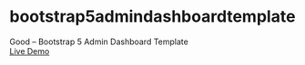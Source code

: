# bootstrap5admindashboardtemplate
Good – Bootstrap 5 Admin Dashboard Template
<br>
[Live Demo](https://therichpost.com/good-bootstrap-5-admin-dashboard-template/)
